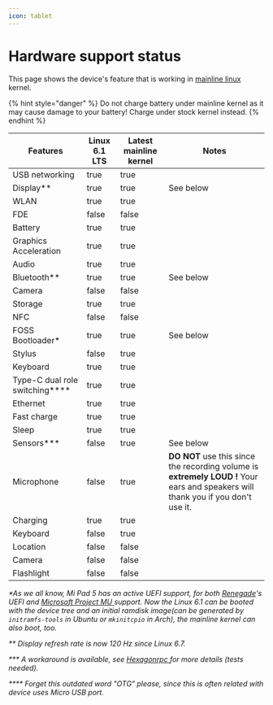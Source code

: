 ```yaml
---
icon: tablet
---
```


# Hardware support status

This page shows the device's feature that is working in [mainline linux](https://github.com/map220v/sm8150-mainline) kernel.

{% hint style="danger" %}
Do not charge battery under mainline kernel as it may cause damage to your battery! Charge under stock kernel instead.
{% endhint %}

<table><thead><tr><th>Features</th><th data-type="checkbox">Linux 6.1 LTS</th><th data-type="checkbox">Latest mainline kernel</th><th>Notes</th></tr></thead><tbody><tr><td>USB networking</td><td>true</td><td>true</td><td></td></tr><tr><td>Display**</td><td>true</td><td>true</td><td>See below</td></tr><tr><td>WLAN</td><td>true</td><td>true</td><td></td></tr><tr><td>FDE</td><td>false</td><td>false</td><td></td></tr><tr><td>Battery</td><td>true</td><td>true</td><td></td></tr><tr><td>Graphics Acceleration</td><td>true</td><td>true</td><td></td></tr><tr><td>Audio</td><td>true</td><td>true</td><td></td></tr><tr><td>Bluetooth**</td><td>true</td><td>true</td><td>See below</td></tr><tr><td>Camera</td><td>false</td><td>false</td><td></td></tr><tr><td>Storage</td><td>true</td><td>true</td><td></td></tr><tr><td>NFC</td><td>false</td><td>false</td><td></td></tr><tr><td>FOSS Bootloader*</td><td>true</td><td>true</td><td>See below</td></tr><tr><td>Stylus</td><td>false</td><td>true</td><td></td></tr><tr><td>Keyboard</td><td>true</td><td>true</td><td></td></tr><tr><td>Type-C dual role switching****</td><td>true</td><td>true</td><td></td></tr><tr><td>Ethernet</td><td>true</td><td>true</td><td></td></tr><tr><td>Fast charge</td><td>true</td><td>true</td><td></td></tr><tr><td>Sleep</td><td>true</td><td>true</td><td></td></tr><tr><td>Sensors***</td><td>false</td><td>true</td><td>See below</td></tr><tr><td>Microphone</td><td>false</td><td>true</td><td><strong>DO NOT</strong> use this since the recording volume is <strong>extremely LOUD !</strong> Your ears and speakers will thank you if you don't use it.</td></tr><tr><td>Charging</td><td>true</td><td>true</td><td></td></tr><tr><td>Keyboard</td><td>false</td><td>true</td><td></td></tr><tr><td>Location</td><td>false</td><td>false</td><td></td></tr><tr><td>Camera</td><td>false</td><td>false</td><td></td></tr><tr><td>Flashlight</td><td>false</td><td>false</td><td></td></tr></tbody></table>

_\*As we all know, Mi Pad 5 has an active UEFI support, for both_ [_Renegade_](https://github.com/edk2-porting/edk2-msm/tree/master/Platform/Xiaomi/sm8150)_'s UEFI and_ [_Microsoft Project MU_ ](https://github.com/Project-Aloha/mu_aloha_platforms)_support. Now the Linux 6.1 can be booted with the device tree and an initial ramdisk image(can be generated by `initramfs-tools` in Ubuntu or `mkinitcpio` in Arch), the mainline kernel can also boot, too._

_\*\* Display refresh rate is now 120 Hz since Linux 6.7._

_\*\*\* A workaround is available, see_ [_Hexagonrpc_ ](https://github.com/linux-msm/hexagonrpc)_for more details (tests needed)._&#x20;

_\*\*\*\* Forget this outdated word "OTG" please, since this is often related with device uses Micro USB port._
